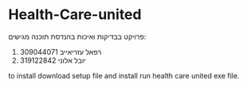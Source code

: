 # Health-Care-united
פרויקט בבדיקות ואיכות בהנדסת תוכנה
מגישים:
1. רפאל עזריאייב 309044071
2. יובל אלוני 319122842


to install download setup file and install
run health care united exe file.
